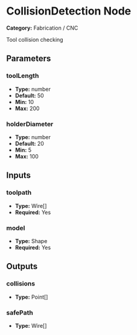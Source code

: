 
# CollisionDetection Node

**Category:** Fabrication / CNC

Tool collision checking

## Parameters


### toolLength
- **Type:** number
- **Default:** 50
- **Min:** 10
- **Max:** 200



### holderDiameter
- **Type:** number
- **Default:** 20
- **Min:** 5
- **Max:** 100



## Inputs


### toolpath
- **Type:** Wire[]
- **Required:** Yes



### model
- **Type:** Shape
- **Required:** Yes



## Outputs


### collisions
- **Type:** Point[]



### safePath
- **Type:** Wire[]




